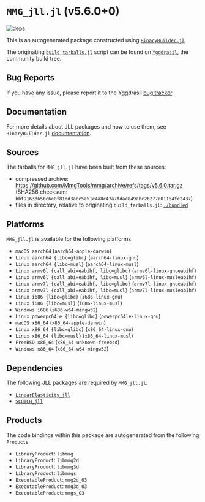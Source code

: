# `MMG_jll.jl` (v5.6.0+0)

[![deps](https://juliahub.com/docs/MMG_jll/deps.svg)](https://juliahub.com/ui/Packages/MMG_jll/lDds7?page=2)

This is an autogenerated package constructed using [`BinaryBuilder.jl`](https://github.com/JuliaPackaging/BinaryBuilder.jl).

The originating [`build_tarballs.jl`](https://github.com/JuliaPackaging/Yggdrasil/blob/d45b45672ab10785416f2a48d711fa3aaec48a32/M/MMG/build_tarballs.jl) script can be found on [`Yggdrasil`](https://github.com/JuliaPackaging/Yggdrasil/), the community build tree.

## Bug Reports

If you have any issue, please report it to the Yggdrasil [bug tracker](https://github.com/JuliaPackaging/Yggdrasil/issues).

## Documentation

For more details about JLL packages and how to use them, see `BinaryBuilder.jl` [documentation](https://docs.binarybuilder.org/stable/jll/).

## Sources

The tarballs for `MMG_jll.jl` have been built from these sources:

* compressed archive: https://github.com/MmgTools/mmg/archive/refs/tags/v5.6.0.tar.gz (SHA256 checksum: `bbf9163d65bc6e0f81dd3acc5a51e4a8c47a7fdae849abc26277e01154fe2437`)
* files in directory, relative to originating `build_tarballs.jl`: [`./bundled`](https://github.com/JuliaPackaging/Yggdrasil/tree/d45b45672ab10785416f2a48d711fa3aaec48a32/M/MMG/bundled)

## Platforms

`MMG_jll.jl` is available for the following platforms:

* `macOS aarch64` (`aarch64-apple-darwin`)
* `Linux aarch64 {libc=glibc}` (`aarch64-linux-gnu`)
* `Linux aarch64 {libc=musl}` (`aarch64-linux-musl`)
* `Linux armv6l {call_abi=eabihf, libc=glibc}` (`armv6l-linux-gnueabihf`)
* `Linux armv6l {call_abi=eabihf, libc=musl}` (`armv6l-linux-musleabihf`)
* `Linux armv7l {call_abi=eabihf, libc=glibc}` (`armv7l-linux-gnueabihf`)
* `Linux armv7l {call_abi=eabihf, libc=musl}` (`armv7l-linux-musleabihf`)
* `Linux i686 {libc=glibc}` (`i686-linux-gnu`)
* `Linux i686 {libc=musl}` (`i686-linux-musl`)
* `Windows i686` (`i686-w64-mingw32`)
* `Linux powerpc64le {libc=glibc}` (`powerpc64le-linux-gnu`)
* `macOS x86_64` (`x86_64-apple-darwin`)
* `Linux x86_64 {libc=glibc}` (`x86_64-linux-gnu`)
* `Linux x86_64 {libc=musl}` (`x86_64-linux-musl`)
* `FreeBSD x86_64` (`x86_64-unknown-freebsd`)
* `Windows x86_64` (`x86_64-w64-mingw32`)

## Dependencies

The following JLL packages are required by `MMG_jll.jl`:

* [`LinearElasticity_jll`](https://github.com/JuliaBinaryWrappers/LinearElasticity_jll.jl)
* [`SCOTCH_jll`](https://github.com/JuliaBinaryWrappers/SCOTCH_jll.jl)

## Products

The code bindings within this package are autogenerated from the following `Products`:

* `LibraryProduct`: `libmmg`
* `LibraryProduct`: `libmmg2d`
* `LibraryProduct`: `libmmg3d`
* `LibraryProduct`: `libmmgs`
* `ExecutableProduct`: `mmg2d_O3`
* `ExecutableProduct`: `mmg3d_O3`
* `ExecutableProduct`: `mmgs_O3`
